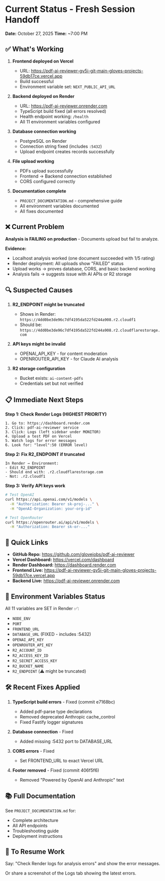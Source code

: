 # Current Status - Fresh Session Handoff

**Date:** October 27, 2025
**Time:** ~7:00 PM

## ✅ What's Working

1. **Frontend deployed on Vercel**
   - URL: https://pdf-ai-reviewer-gv5i-git-main-gloves-projects-59db17ce.vercel.app
   - Build successful
   - Environment variable set: `NEXT_PUBLIC_API_URL`

2. **Backend deployed on Render**
   - URL: https://pdf-ai-reviewer.onrender.com
   - TypeScript build fixed (all errors resolved)
   - Health endpoint working: `/health`
   - All 11 environment variables configured

3. **Database connection working**
   - PostgreSQL on Render
   - Connection string fixed (includes `:5432`)
   - Upload endpoint creates records successfully

4. **File upload working**
   - PDFs upload successfully
   - Frontend → Backend connection established
   - CORS configured correctly

5. **Documentation complete**
   - `PROJECT_DOCUMENTATION.md` - comprehensive guide
   - All environment variables documented
   - All fixes documented

## ❌ Current Problem

**Analysis is FAILING on production** - Documents upload but fail to analyze.

**Evidence:**
- Localhost analysis worked (one document succeeded with 1/5 rating)
- Render deployment: All uploads show "FAILED" status
- Upload works → proves database, CORS, and basic backend working
- Analysis fails → suggests issue with AI APIs or R2 storage

## 🔍 Suspected Causes

1. **R2_ENDPOINT might be truncated**
   - Shows in Render: `https://4dd0be3de96c7df4195da522fd244a908.r2.cloudf1`
   - Should be: `https://4dd0be3de96c7df4195da522fd244a908.r2.cloudflarestorage.com`

2. **API keys might be invalid**
   - OPENAI_API_KEY - for content moderation
   - OPENROUTER_API_KEY - for Claude AI analysis

3. **R2 storage configuration**
   - Bucket exists: `ai-content-pdfs`
   - Credentials set but not verified

## 📋 Immediate Next Steps

**Step 1: Check Render Logs (HIGHEST PRIORITY)**
```
1. Go to: https://dashboard.render.com
2. Click: pdf-ai-reviewer service
3. Click: Logs (left sidebar under MONITOR)
4. Upload a test PDF on Vercel
5. Watch logs for error messages
6. Look for: "level":50 (ERROR level)
```

**Step 2: Fix R2_ENDPOINT if truncated**
```
In Render → Environment:
- Edit R2_ENDPOINT
- Should end with: .r2.cloudflarestorage.com
- Not: .r2.cloudf1
```

**Step 3: Verify API keys work**
```bash
# Test OpenAI
curl https://api.openai.com/v1/models \
  -H "Authorization: Bearer sk-proj-..." \
  -H "OpenAI-Organization: your-org-id"

# Test OpenRouter
curl https://openrouter.ai/api/v1/models \
  -H "Authorization: Bearer sk-or-..."
```

## 🔗 Quick Links

- **GitHub Repo:** https://github.com/glovejobs/pdf-ai-reviewer
- **Vercel Dashboard:** https://vercel.com/dashboard
- **Render Dashboard:** https://dashboard.render.com
- **Frontend Live:** https://pdf-ai-reviewer-gv5i-git-main-gloves-projects-59db17ce.vercel.app
- **Backend Live:** https://pdf-ai-reviewer.onrender.com

## 📝 Environment Variables Status

All 11 variables are SET in Render ✅:
- `NODE_ENV`
- `PORT`
- `FRONTEND_URL`
- `DATABASE_URL` (FIXED - includes :5432)
- `OPENAI_API_KEY`
- `OPENROUTER_API_KEY`
- `R2_ACCOUNT_ID`
- `R2_ACCESS_KEY_ID`
- `R2_SECRET_ACCESS_KEY`
- `R2_BUCKET_NAME`
- `R2_ENDPOINT` (⚠️ might be truncated)

## 🛠️ Recent Fixes Applied

1. **TypeScript build errors** - Fixed (commit e7168bc)
   - Added pdf-parse type declarations
   - Removed deprecated Anthropic cache_control
   - Fixed Fastify logger signatures

2. **Database connection** - Fixed
   - Added missing :5432 port to DATABASE_URL

3. **CORS errors** - Fixed
   - Set FRONTEND_URL to exact Vercel URL

4. **Footer removed** - Fixed (commit 406f5f6)
   - Removed "Powered by OpenAI and Anthropic" text

## 📚 Full Documentation

See `PROJECT_DOCUMENTATION.md` for:
- Complete architecture
- All API endpoints
- Troubleshooting guide
- Deployment instructions

## 🚀 To Resume Work

Say: "Check Render logs for analysis errors" and show the error messages.

Or share a screenshot of the Logs tab showing the latest errors.
